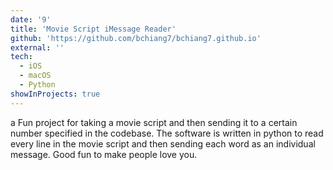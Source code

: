 ```yaml
---
date: '9'
title: 'Movie Script iMessage Reader'
github: 'https://github.com/bchiang7/bchiang7.github.io'
external: ''
tech:
  - iOS
  - macOS
  - Python
showInProjects: true
---
```


a Fun project for taking a movie script and then sending it to a certain number specified in the codebase. The software is written in python to read every line in the movie script and then sending each word as an individual message. Good fun to make people love you.
